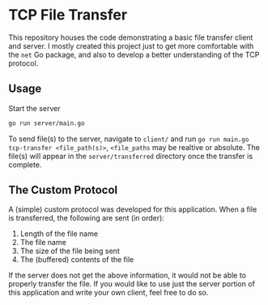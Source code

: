 # TCP File Transfer
This repository houses the code demonstrating a basic file transfer client and server. 
I mostly created this project just to get more comfortable with the `net` Go package, and also to develop a better understanding of the TCP protocol.

## Usage
Start the server
```bash
go run server/main.go
```

To send file(s) to the server, navigate to `client/` and run `go run main.go tcp-transfer <file_path(s)>`, `<file_paths` may be realtive or absolute. The file(s) will appear in the `server/transferred` directory once the transfer is complete. 

## The Custom Protocol
A (simple) custom protocol was developed for this application. When a file is transferred, the following are sent (in order):
1. Length of the file name
2. The file name
3. The size of the file being sent
4. The (buffered) contents of the file

If the server does not get the above information, it would not be able to properly transfer the file. If you would like to use just the server portion of this application and write your own client, feel free to do so. 

